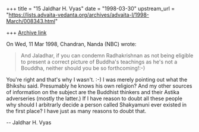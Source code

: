 +++
title = "15 Jaldhar H. Vyas"
date = "1998-03-30"
upstream_url = "https://lists.advaita-vedanta.org/archives/advaita-l/1998-March/008343.html"

+++
[Archive link](https://lists.advaita-vedanta.org/archives/advaita-l/1998-March/008343.html)

On Wed, 11 Mar 1998, Chandran, Nanda (NBC) wrote:

> And Jaladhar, if you can condemn Radhakrishnan as not being eligible to
> present a correct picture of Buddha's teachings as he's not a Bouddha,
> neither should you be so forthcoming!:-)
>

You're right and that's why I wasn't.  :-)  I was merely pointing out what
the Bhikshu said.  Presumably he knows his own religion?  And my other
sources of information on the subject are the Buddhist thinkers and their
Astika adverseries (mostly the latter.)  If I have reason to doubt all
these people why should I arbitrarly decide a person called Shakyamuni
ever existed in the first place?  I have just as many reasons to doubt
that.

--
Jaldhar H. Vyas <jaldhar at braincells.com>

